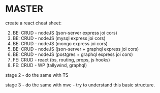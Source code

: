 # MASTER
create a react cheat sheet:

2. BE: CRUD - nodeJS (json-server express joi cors)
2. BE: CRUD - nodeJS (mysql express joi cors)
2. BE: CRUD - nodeJS (mongo express joi cors)
2. BE: CRUD - nodeJS (json-server + graphql express joi cors)
2. BE: CRUD - nodeJS (postgres + graphql express joi cors)
0. FE: CRUD - react (bs, routing, props, js hooks)
0. FE: CRUD - WP (tallywind, graphql)

stage 2 - do the same with TS

stage 3 - do the same with mvc - try to understand this basic structure.

